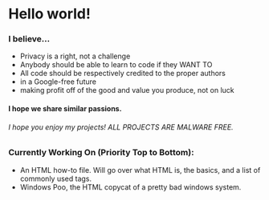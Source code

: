 # Hello world!
### I believe...
 - Privacy is a right, not a challenge
 - Anybody should be able to learn to code if they WANT TO
 - All code should be respectively credited to the proper authors
 - in a Google-free future
 - making profit off of the good and value you produce, not on luck
#### I hope we share similar passions.


###### I hope you enjoy my projects! ALL PROJECTS ARE MALWARE FREE.

### Currently Working On (Priority Top to Bottom):

 - An HTML how-to file. Will go over what HTML is, the basics, and a list of commonly used tags.
 - Windows Poo, the HTML copycat of a pretty bad windows system.
